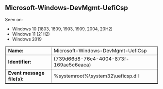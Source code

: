 ## Microsoft-Windows-DevMgmt-UefiCsp

Seen on:
* Windows 10 (1803, 1809, 1903, 1909, 2004, 20H2)
* Windows 11 (21H2)
* Windows 2019

<table border="1" class="docutils">
  <tbody>
    <tr>
      <td><b>Name:</b></td>
      <td>Microsoft-Windows-DevMgmt-UefiCsp</td>
    </tr>
    <tr>
      <td><b>Identifier:</b></td>
      <td>{739d66d8-76c4-4004-873f-169ae5c6eaca}</td>
    </tr>
    <tr>
      <td><b>Event message file(s):</b></td>
      <td>%systemroot%\system32\ueficsp.dll</td>
    </tr>
  </tbody>
</table>

&nbsp;

